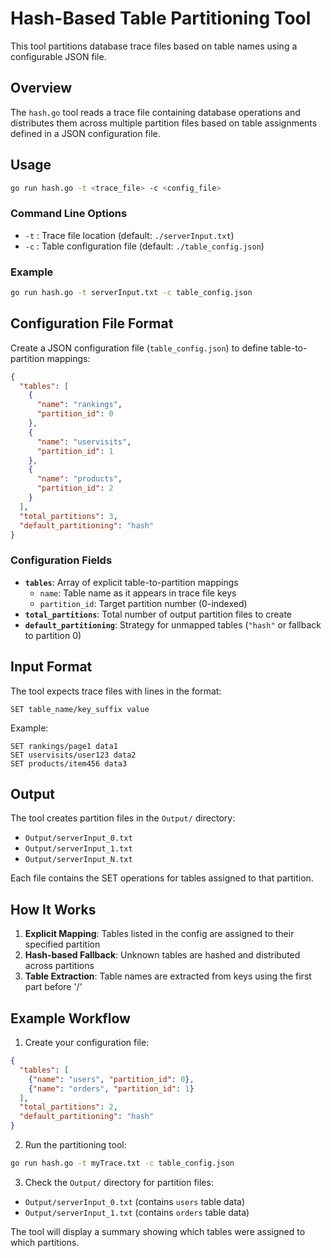 # Hash-Based Table Partitioning Tool

This tool partitions database trace files based on table names using a configurable JSON file.

## Overview

The `hash.go` tool reads a trace file containing database operations and distributes them across multiple partition files based on table assignments defined in a JSON configuration file.

## Usage

```bash
go run hash.go -t <trace_file> -c <config_file>
```

### Command Line Options

- `-t` : Trace file location (default: `./serverInput.txt`)
- `-c` : Table configuration file (default: `./table_config.json`)

### Example

```bash
go run hash.go -t serverInput.txt -c table_config.json
```

## Configuration File Format

Create a JSON configuration file (`table_config.json`) to define table-to-partition mappings:

```json
{
  "tables": [
    {
      "name": "rankings",
      "partition_id": 0
    },
    {
      "name": "uservisits", 
      "partition_id": 1
    },
    {
      "name": "products",
      "partition_id": 2
    }
  ],
  "total_partitions": 3,
  "default_partitioning": "hash"
}
```

### Configuration Fields

- **`tables`**: Array of explicit table-to-partition mappings
  - `name`: Table name as it appears in trace file keys
  - `partition_id`: Target partition number (0-indexed)
- **`total_partitions`**: Total number of output partition files to create
- **`default_partitioning`**: Strategy for unmapped tables (`"hash"` or fallback to partition 0)

## Input Format

The tool expects trace files with lines in the format:
```
SET table_name/key_suffix value
```

Example:
```
SET rankings/page1 data1
SET uservisits/user123 data2
SET products/item456 data3
```

## Output

The tool creates partition files in the `Output/` directory:
- `Output/serverInput_0.txt`
- `Output/serverInput_1.txt`
- `Output/serverInput_N.txt`

Each file contains the SET operations for tables assigned to that partition.

## How It Works

1. **Explicit Mapping**: Tables listed in the config are assigned to their specified partition
2. **Hash-based Fallback**: Unknown tables are hashed and distributed across partitions
3. **Table Extraction**: Table names are extracted from keys using the first part before '/'

## Example Workflow

1. Create your configuration file:
```json
{
  "tables": [
    {"name": "users", "partition_id": 0},
    {"name": "orders", "partition_id": 1}
  ],
  "total_partitions": 2,
  "default_partitioning": "hash"
}
```

2. Run the partitioning tool:
```bash
go run hash.go -t myTrace.txt -c table_config.json
```

3. Check the `Output/` directory for partition files:
- `Output/serverInput_0.txt` (contains `users` table data)
- `Output/serverInput_1.txt` (contains `orders` table data)

The tool will display a summary showing which tables were assigned to which partitions.
